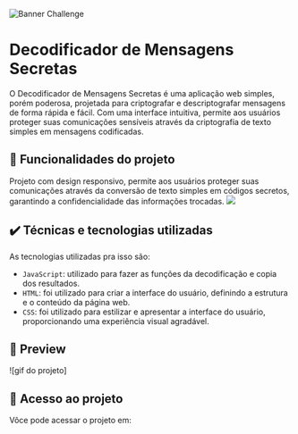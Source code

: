 ![Banner Challenge](https://media.discordapp.net/attachments/1206013018266271784/1206013133374627850/Programacao-Decodificador_de_Texto.png?ex=65da7641&is=65c80141&hm=147c154af6ba87b90fbedfd2eb4d6bfdc9535d6c3ffecd9051440325a91a128b&=&format=webp&quality=lossless&width=1130&height=565)

# Decodificador de Mensagens Secretas

O Decodificador de Mensagens Secretas é uma aplicação web simples, porém poderosa, projetada para criptografar e descriptografar mensagens de forma rápida e fácil. Com uma interface intuitiva, permite aos usuários proteger suas comunicações sensíveis através da criptografia de texto simples em mensagens codificadas.

## 🔨 Funcionalidades do projeto

Projeto com design responsivo, permite aos usuários proteger suas comunicações através da conversão de texto simples em códigos secretos, garantindo a confidencialidade das informações trocadas.
![](img/amostra.gif)

## ✔️ Técnicas e tecnologias utilizadas

As  tecnologias utilizadas pra isso são:

- `JavaScript`: utilizado para fazer as funções da decodificação e copia dos resultados.
- `HTML`: foi utilizado para criar a interface do usuário, definindo a estrutura e o conteúdo da página web.       
- `CSS`: foi utilizado para estilizar e apresentar a interface do usuário, proporcionando uma experiência visual agradável.

## 🎯 Preview

![gif do projeto]
## 📁 Acesso ao projeto

Vôce pode acessar o projeto em: 
